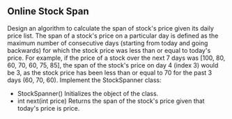 ## Online Stock Span

Design an algorithm to calculate the span of stock's price given its daily price list. The span of a stock's price on a particular day is defined as the maximum number of consecutive days (starting from today and going backwards) for which the stock price was less than or equal to today's price.
For example, if the price of a stock over the next 7 days was [100, 80, 60, 70, 60, 75, 85], the span of the stock's price on day 4 (index 3) would be 3, as the stock price has been less than or equal to 70 for the past 3 days (60, 70, 60).
Implement the StockSpanner class:
- StockSpanner() Initializes the object of the class.
- int next(int price) Returns the span of the stock's price given that today's price is price.